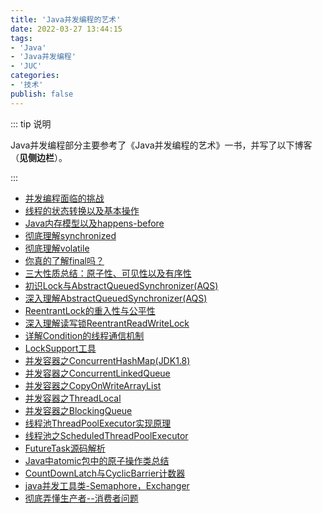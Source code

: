 ```yaml
---
title: 'Java并发编程的艺术'
date: 2022-03-27 13:44:15
tags:
- 'Java'
- 'Java并发编程'
- 'JUC'
categories:
- '技术'
publish: false
---
```


::: tip 说明

Java并发编程部分主要参考了《Java并发编程的艺术》一书，并写了以下博客（**见侧边栏**）。

:::

* [并发编程面临的挑战](/Java/Java高级/Java并发编程的艺术/1、并发编程面临的挑战 "并发编程面临的挑战")
* [线程的状态转换以及基本操作](/Java/Java高级/Java并发编程的艺术/2、线程的状态转换以及基本操作 "线程的状态转换以及基本操作")
* [Java内存模型以及happens-before](/Java/Java高级/Java并发编程的艺术/3、Java内存模型以及happens-before "Java内存模型以及happens-before")
* [彻底理解synchronized](/Java/Java高级/Java并发编程的艺术/4、彻底理解synchronized "彻底理解synchronized")
* [彻底理解volatile](/Java/Java高级/Java并发编程的艺术/5、彻底理解volatile "彻底理解volatile")
* [你真的了解final吗？](/Java/Java高级/Java并发编程的艺术/6、你真的了解final吗？ "你真的了解final吗？")
* [三大性质总结：原子性、可见性以及有序性](/Java/Java高级/Java并发编程的艺术/7、三大性质总结：原子性、可见性以及有序性 "三大性质总结：原子性、可见性以及有序性")
* [初识Lock与AbstractQueuedSynchronizer(AQS)](/Java/Java高级/Java并发编程的艺术/8、初识Lock与AbstractQueuedSynchronizer(AQS) "初识Lock与AbstractQueuedSynchronizer(AQS)")
* [深入理解AbstractQueuedSynchronizer(AQS)](/Java/Java高级/Java并发编程的艺术/9、深入理解AbstractQueuedSynchronizer(AQS) "深入理解AbstractQueuedSynchronizer(AQS)")
* [ReentrantLock的重入性与公平性](/Java/Java高级/Java并发编程的艺术/10、ReentrantLock的重入性与公平性 "ReentrantLock的重入性与公平性")
* [深入理解读写锁ReentrantReadWriteLock](/Java/Java高级/Java并发编程的艺术/11、深入理解读写锁ReentrantReadWriteLock "深入理解读写锁ReentrantReadWriteLock")
* [详解Condition的线程通信机制](/Java/Java高级/Java并发编程的艺术/12、详解Condition的线程通信机制 "详解Condition的线程通信机制")
* [LockSupport工具](/Java/Java高级/Java并发编程的艺术/13、LockSupport工具 "LockSupport工具")
* [并发容器之ConcurrentHashMap(JDK1.8)](/Java/Java高级/Java并发编程的艺术/14、并发容器之ConcurrentHashMap(JDK1.8) "并发容器之ConcurrentHashMap(JDK1.8)")
* [并发容器之ConcurrentLinkedQueue](/Java/Java高级/Java并发编程的艺术/15、并发容器之ConcurrentLinkedQueue "并发容器之ConcurrentLinkedQueue")
* [并发容器之CopyOnWriteArrayList](/Java/Java高级/Java并发编程的艺术/16、并发容器之CopyOnWriteArrayList "并发容器之CopyOnWriteArrayList")
* [并发容器之ThreadLocal](/Java/Java高级/Java并发编程的艺术/17、并发容器之ThreadLocal "并发容器之ThreadLocal")
* [并发容器之BlockingQueue](/Java/Java高级/Java并发编程的艺术/18、并发容器之BlockingQueue "并发容器之BlockingQueue")
* [线程池ThreadPoolExecutor实现原理](/Java/Java高级/Java并发编程的艺术/19、线程池ThreadPoolExecutor实现原理 "线程池ThreadPoolExecutor实现原理")
* [线程池之ScheduledThreadPoolExecutor](/Java/Java高级/Java并发编程的艺术/20、线程池之ScheduledThreadPoolExecutor "线程池之ScheduledThreadPoolExecutor")
* [FutureTask源码解析](/Java/Java高级/Java并发编程的艺术/21、FutureTask源码解析 "FutureTask源码解析")
* [Java中atomic包中的原子操作类总结](/Java/Java高级/Java并发编程的艺术/22、Java中atomic包中的原子操作类总结 "Java中atomic包中的原子操作类总结")
* [CountDownLatch与CyclicBarrier计数器](/Java/Java高级/Java并发编程的艺术/23、CountDownLatch与CyclicBarrier计数器 "CountDownLatch与CyclicBarrier计数器")
* [java并发工具类-Semaphore，Exchanger](/Java/Java高级/Java并发编程的艺术/24、java并发工具类-Semaphore，Exchanger "java并发工具类-Semaphore，Exchanger")
* [彻底弄懂生产者--消费者问题](/Java/Java高级/Java并发编程的艺术/25、彻底弄懂生产者--消费者问题 "彻底弄懂生产者--消费者问题")
